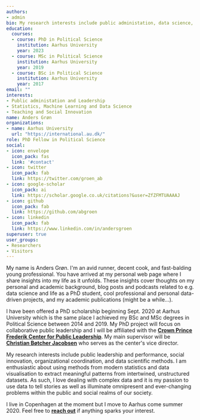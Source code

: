 ```yaml
---
authors:
- admin
bio: My research interests include public administation, data science, and social innovation.
education:
  courses:
  - course: PhD in Political Science
    institution: Aarhus University
    year: 2023
  - course: MSc in Political Science
    institution: Aarhus University
    year: 2019
  - course: BSc in Political Science
    institution: Aarhus University
    year: 2017
email: ""
interests:
- Public administation and Leadership
- Statistics, Machine Learning and Data Science
- Teaching and Social Innovation
name: Anders Grøn
organizations:
- name: Aarhus University
  url: "https://international.au.dk/"
role: PhD Fellow in Political Science
social:
- icon: envelope
  icon_pack: fas
  link: '#contact'
- icon: twitter
  icon_pack: fab
  link: https://twitter.com/groen_ab
- icon: google-scholar
  icon_pack: ai
  link: https://scholar.google.co.uk/citations?&user=ZfZFMTUAAAAJ
- icon: github
  icon_pack: fab
  link: https://github.com/abgroen
- icon: linkedin
  icon_pack: fab
  link: https://www.linkedin.com/in/andersgroen
superuser: true
user_groups:
- Researchers
- Visitors
---
```


My name is Anders Grøn. I'm an avid runner, decent cook, and fast-balding young professional. You have arrived at my personal web page where I share insights into my life as it unfolds. These insights cover thoughts on my personal and academic background, blog posts and podcasts related to e.g. data science and life as a PhD student, cool professional and personal data-driven projects, and my academic publications (might be a while...).

I have been offered a PhD scholarship beginning Sept. 2020 at Aarhus University which is the same place I achieved my BSc and MSc degrees in Political Science between 2014 and 2019. My PhD project will focus on collaborative public leadership and I will be affiliated with the <a href = "https://ps.au.dk/en/crown-prince-frederik-center-for-public-leadership/" rel ="follow"><strong>Crown Prince Frederik Center for Public Leadership</strong></a>. My main supervisor will be <a href = "https://pure.au.dk/portal/da/persons/christian-boetcher-jacobsen(fd9dea84-2af2-4d41-89ac-117e13f5324c).html" rel ="follow"><strong>Christian Bøtcher Jacobsen</strong></a> who serves as the center's vice director.

My research interests include public leadership and performance, social innovation, organizational coordination, and data scientific methods. I am enthusiastic about using methods from modern statistics and data visualisation to extract meaningful patterns from intertwined, unstructured datasets. As such, I love dealing with complex data and it is my passion to use data to tell stories as well as illuminate omnipresent and ever-changing problems within the public and social realms of our society.

I live in Copenhagen at the moment but I move to Aarhus come summer 2020. Feel free to <a href = "https://www.abgroen.com/#contact" rel ="follow"><strong>reach out</strong></a> if anything sparks your interest.